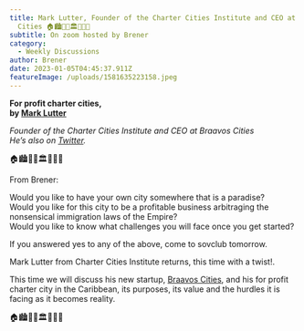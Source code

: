 ```yaml
---
title: Mark Lutter, Founder of the Charter Cities Institute and CEO at Braavos
  Cities 🏠🏙️🌇🌃🏛️💒🎆💵
subtitle: On zoom hosted by Brener
category:
  - Weekly Discussions
author: Brener
date: 2023-01-05T04:45:37.911Z
featureImage: /uploads/1581635223158.jpeg
---
```

<!--StartFragment-->

**For profit charter cities,\
by [Mark Lutter](https://urldefense.com/v3/__https://club.us17.list-manage.com/track/click?u=270ee32bd9a552ddae66fd4f9&id=fd172a5fec&e=ee534c915d__;!!BpyFHLRN4TMTrA!-95fDf-i-liMBMWfWseYDunjQTM0qp5SpLzpUQxwcOFuJdgCVNU95c_kvA0w_UHw-8Fkj6ZbO-b9wNXI_bof9EPnIlvz1w$)**

*Founder of the Charter Cities Institute and CEO at Braavos Cities\
He’s also on [Twitter](https://urldefense.com/v3/__https://club.us17.list-manage.com/track/click?u=270ee32bd9a552ddae66fd4f9&id=2e0cf88eec&e=ee534c915d__;!!BpyFHLRN4TMTrA!-95fDf-i-liMBMWfWseYDunjQTM0qp5SpLzpUQxwcOFuJdgCVNU95c_kvA0w_UHw-8Fkj6ZbO-b9wNXI_bof9EMwKen0Fg$).*

🏠🏙️🌇🌃🏛️💒🎆💵

From Brener:

Would you like to have your own city somewhere that is a paradise?\
Would you like for this city to be a profitable business arbitraging the nonsensical immigration laws of the Empire?\
Would you like to know what challenges you will face once you get started?

If you answered yes to any of the above, come to sovclub tomorrow.

Mark Lutter from Charter Cities Institute returns, this time with a twist!.

This time we will discuss his new startup, [Braavos Cities](https://urldefense.com/v3/__https://club.us17.list-manage.com/track/click?u=270ee32bd9a552ddae66fd4f9&id=55396a51f9&e=ee534c915d__;!!BpyFHLRN4TMTrA!-95fDf-i-liMBMWfWseYDunjQTM0qp5SpLzpUQxwcOFuJdgCVNU95c_kvA0w_UHw-8Fkj6ZbO-b9wNXI_bof9EOp2ZSfZQ$), and his for profit charter city in the Caribbean, its purposes, its value and the hurdles it is facing as it becomes reality.

🏠🏙️🌇🌃🏛️💒🎆💵

<!--EndFragment-->